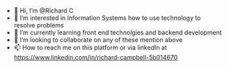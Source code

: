 - 👋 Hi, I’m @Richard C 
- 👀 I’m interested in Information Systems how to use technology to resolve problems
- 🌱 I’m currently learning front end technolgies and backend development
- 💞️ I’m looking to collaborate on any of these mention above
- 📫 How to reach me on this platform or via linkedIn at https://www.linkedin.com/in/richard-campbell-5b014670

<!---
Richardonne/Richardonne is a ✨ special ✨ repository because its `README.md` (this file) appears on your GitHub profile.
You can click the Preview link to take a look at your changes.
--->
